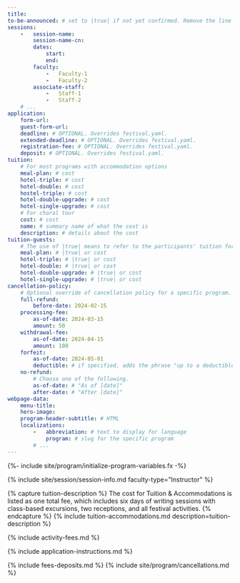 ```yaml
---
title:
to-be-announced: # set to |true| if not yet confirmed. Remove the line completely once it is. If a program is not supposed to be part of the festival at all, remove it in festival.yaml.
sessions:
    -   session-name:
        session-name-cn:
        dates:
            start:
            end:
        faculty:
            -   Faculty-1
            -   Faculty-2
        associate-staff:
            -   Staff-1
            -   Staff-2
    # ...
application:
    form-url:
    guest-form-url:
    deadline: # OPTIONAL. Overrides festival.yaml.
    extended-deadline: # OPTIONAL. Overrides festival.yaml.
    registration-fee: # OPTIONAL. Overrides festival.yaml.
    deposit: # OPTIONAL. Overrides festival.yaml.
tuition:
    # For most programs with accommodation options
    meal-plan: # cost
    hotel-triple: # cost
    hotel-double: # cost
    hostel-triple: # cost
    hotel-double-upgrade: # cost
    hotel-single-upgrade: # cost
    # For choral tour
    cost: # cost
    name: # summary name of what the cost is
    description: # details about the cost
tuition-guests:
    # The use of |true| means to refer to the participants' tuition for the value
    meal-plan: # |true| or cost
    hotel-triple: # |true| or cost
    hotel-double: # |true| or cost
    hotel-double-upgrade: # |true| or cost
    hotel-single-upgrade: # |true| or cost
cancellation-policy:
    # Optional override of cancellation policy for a specific program. This is unusual to have (mostly for choral program), and most programs rely on the cancellation schedule provided in festival.yaml.
    full-refund:
        before-date: 2024-02-15
    processing-fee:
        as-of-date: 2024-03-15
        amount: 50
    withdrawal-fee:
        as-of-date: 2024-04-15
        amount: 100
    forfeit:
        as-of-date: 2024-05-01
        deductible: # if specified, adds the phrase "up to a deductible of X."
    no-refund:
        # Choose one of the following.
        as-of-date: # "As of [date]"
        after-date: # "After [date]"
webpage-data:
    menu-title:
    hero-image:
    program-header-subtitle: # HTML
    localizations:
        -   abbreviation: # text to display for language
            program: # slug for the specific program
        # ...
---
```

{%- include site/program/initialize-program-variables.fx -%}

{% include site/session/session-info.md faculty-type="Instructor" %}

{% capture tuition-description %}
The cost for Tuition & Accommodations is listed as one total fee, which includes six days of writing sessions with class-based excursions, two receptions, and all festival activities.
{% endcapture %}
{% include tuition-accommodations.md description=tuition-description %}

{% include activity-fees.md %}

{% include application-instructions.md %}

{% include fees-deposits.md %}
{% include site/program/cancellations.md %}

